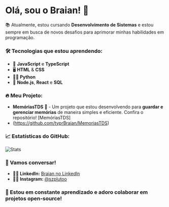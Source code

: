 # Olá, sou o Braian! 👋

📚 Atualmente, estou cursando **Desenvolvimento de Sistemas** e estou sempre em busca de novos desafios para aprimorar minhas habilidades em programação.

### 🛠️ Tecnologias que estou aprendendo:
- 🚀 **JavaScript** e **TypeScript**
- 🖥️ **HTML** & **CSS**
- 🧑‍💻 **Python**
- 🌱 **Node.js**, **React** e **SQL**

### 🔥 Meu Projeto:
- **MemóriasTDS** 💾 - Um projeto que estou desenvolvendo para **guardar e gerenciar memórias** de maneira simples e eficiente. Confira o repositório! [MemóriasTDS]
- (https://github.com/typrBraian/MemoriasTDS) 

### 📈 Estatísticas do GitHub:
![Stats](https://github-readme-stats.vercel.app/api?username=SeuUsuario&show_icons=true&hide_title=true&count_private=true&theme=radical)

### 💬 Vamos conversar!
- 🧑‍💻 **LinkedIn:** [Braian no LinkedIn](https://www.linkedin.com/in/seu-linkedin)
- 🦸‍♂️ **Instagram:** [@szplutoo](https://www.instagram.com/szplutoo/)

### 🧩 Estou em constante aprendizado e adoro colaborar em projetos open-source!
